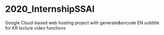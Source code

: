 # 2020_InternshipSSAI
Google Cloud-based web hosting project with generate&amp;encode EN subtitle for KR lecture video functions
